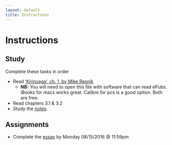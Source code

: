 ```yaml
---
layout: default
title: Instructions
---
```



# Instructions #

## Study

Complete these tasks in order

+ Read [‘Kirinyaga’, ch. 1, by Mike Resnik](/Teaching/Examined/Ethics/Kirinyaga.epub) 
	+ **NB:** You will need to open this file with software that can read ePubs. iBooks for macs works great. Calibre for pcs is a good option. Both are free. 
+ Read chapters 3.1 & 3.2
+ Study the [notes](/Teaching/Examined/Ethics/Handout).  




## Assignments

+ Complete the [essay](/Teaching/Examined/Ethics/Essay) by Monday 08/15/2016 @ 11:59pm
